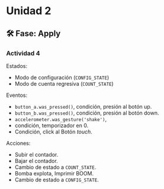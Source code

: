 # Unidad 2

## 🛠 Fase: Apply

### Actividad 4

Estados:
- Modo de configuración (`CONFIG_STATE`)
- Modo de cuenta regresiva (`COUNT_STATE`)

Eventos:
- `button_a.was_pressed()`, condición, presión al botón up.
- `button_b.was_pressed()`, condición, presión al botón down.
- `accelerometer.was_gesture('shake')`,
- condición, temporizador en 0.
- Condición, click al Botón *touch*.

Acciones:
- Subir el contador.
- Bajar el contador.
- Cambio de estado a `COUNT_STATE`.
- Bomba explota, Imprimir BOOM.
- Cambio de estado a `CONFIG_STATE`.

